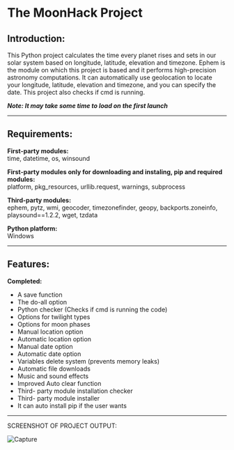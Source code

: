 # The MoonHack Project

## **Introduction:**

This Python project calculates the time every planet rises and sets in our solar system based on longitude, latitude, elevation and timezone.
Ephem is the module on which this project is based and it performs high-precision astronomy computations.
It can automatically use geolocation to locate your longitude, latitude, elevation and timezone, and you can specify the date. This project also checks if cmd is running.

***Note: It may take some time to load on the first launch***
*** ***
## **Requirements:**
**First-party modules:** <br />
time, datetime, os, winsound

**First-party modules only for downloading and instaling, pip and required modules:** <br />
platform, pkg_resources, urllib.request, warnings, subprocess

**Third-party modules:** <br />
ephem, pytz, wmi, geocoder, timezonefinder, geopy, backports.zoneinfo, playsound==1.2.2, wget, tzdata

**Python platform:** <br />
Windows

*** ***
## **Features:**
**Completed:**
- A save function
- The do-all option
- Python checker (Checks if cmd is running the code)
- Options for twilight types
- Options for moon phases
- Manual location option
- Automatic location option
- Manual date option
- Automatic date option
- Variables delete system (prevents memory leaks)
- Automatic file downloads
- Music and sound effects
- Improved Auto clear function
- Third- party module installation checker
- Third- party module installer
- It can auto install pip if the user wants

*** ***
SCREENSHOT OF PROJECT OUTPUT:

![Capture](https://github.com/slyfalco/The-MoonHack-Project/assets/43293494/c333882e-ff8c-422b-b450-680c24cf1e22)
